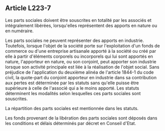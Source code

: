 Article L223-7
----
Les parts sociales doivent être souscrites en totalité par les associés et
intégralement libérées, lorsqu'elles représentent des apports en nature ou en
numéraire.

Les parts sociales ne peuvent représenter des apports en industrie. Toutefois,
lorsque l'objet de la société porte sur l'exploitation d'un fonds de commerce ou
d'une entreprise artisanale apporté à la société ou créé par elle à partir
d'éléments corporels ou incorporels qui lui sont apportés en nature, l'apporteur
en nature, ou son conjoint, peut apporter son industrie lorsque son activité
principale est liée à la réalisation de l'objet social. Sans préjudice de
l'application du deuxième alinéa de l'article 1844-1 du code civil, la
quote-part du conjoint apporteur en industrie dans sa contribution aux pertes
est déterminée par les statuts sans qu'elle puisse être supérieure à celle de
l'associé qui a le moins apporté. Les statuts déterminent les modalités selon
lesquelles ces parts sociales sont souscrites.

La répartition des parts sociales est mentionnée dans les statuts.

Les fonds provenant de la libération des parts sociales sont déposés dans les
conditions et délais déterminés par décret en Conseil d'Etat.
